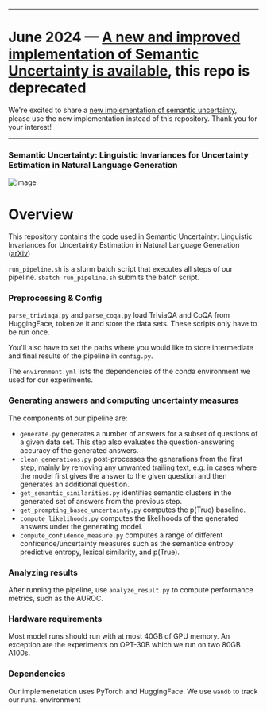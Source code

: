 ***

# June 2024 — [A new and improved implementation of Semantic Uncertainty is available]([url](https://github.com/jlko/semantic_uncertainty)), this repo is deprecated
We're excited to share a [new implementation of semantic uncertainty](https://github.com/jlko/semantic_uncertainty), please use the new implementation instead of this repository. Thank you for your interest!

***


### Semantic Uncertainty: Linguistic Invariances for Uncertainty Estimation in Natural Language Generation

![image](https://user-images.githubusercontent.com/9898136/223775961-7f9525fc-9674-4bf4-b15f-d49487daddca.png)

# Overview

This repository contains the code used in Semantic Uncertainty: Linguistic Invariances for Uncertainty Estimation in Natural Language Generation ([arXiv](https://arxiv.org/abs/2302.09664))

`run_pipeline.sh` is a slurm batch script that executes all steps of our pipeline.   `sbatch run_pipeline.sh` submits the batch script.

### Preprocessing & Config

`parse_triviaqa.py` and `parse_coqa.py`  load TriviaQA and CoQA from HuggingFace, tokenize it and store the data sets. These scripts only have to be run once. 

You'll also have to set the paths where you would like to store intermediate and final results of the pipeline in `config.py`.

The `environment.yml` lists the dependencies of the conda environment we used for our experiments.

### Generating answers and computing uncertainty measures

The components of our pipeline are:

* `generate.py` generates a number of answers for a subset of questions of a given data set. This step also evaluates the question-answering accuracy of the generated answers.
* `clean_generations.py` post-processes the generations from the first step, mainly by removing any unwanted trailing text, e.g. in cases where the model first gives the answer to the given question and then generates an additional question.
* `get_semantic_similarities.py` identifies semantic clusters in the generated set of answers from the previous step.
* `get_prompting_based_uncertainty.py` computes the p(True) baseline.
* `compute_likelihoods.py` computes the likelihoods of the generated answers under the generating model.
* `compute_confidence_measure.py` computes a range of different conficence/uncertainty measures such as the semantice entropy predictive entropy, lexical similarity, and p(True).

### Analyzing results

After running the pipeline, use `analyze_result.py` to compute performance metrics, such as the AUROC.

### Hardware requirements

Most model runs should run with at most 40GB of GPU memory. An exception are the experiments on OPT-30B which we run on two 80GB A100s.

### Dependencies

Our implemenetation uses PyTorch and HuggingFace. We use `wandb` to track our runs. environment
